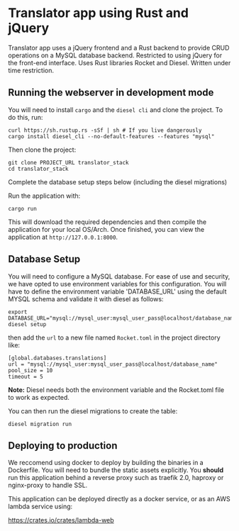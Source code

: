 # Translator app using Rust and jQuery

Translator app uses a jQuery frontend and a Rust backend to provide CRUD operations on a MySQL database backend. Restricted to using jQuery for the front-end interface. Uses Rust libraries Rocket and Diesel. Written under time restriction.

## Running the webserver in development mode

You will need to install `cargo` and the `diesel cli` and clone the project. To do this, run:

```
curl https://sh.rustup.rs -sSf | sh # If you live dangerously
cargo install diesel_cli --no-default-features --features "mysql"
```

Then clone the project:

```
git clone PROJECT_URL translator_stack
cd translator_stack
```

Complete the database setup steps below (including the diesel migrations)

Run the application with:

```
cargo run
```

This will download the required dependencies and then compile the application for your local OS/Arch. Once finished, you can view the application at `http://127.0.0.1:8000`.

## Database Setup

You will need to configure a MySQL database. For ease of use and security, we have opted to use environment variables for this configuration. You will have to define the environment variable 'DATABASE_URL' using the default MYSQL schema and validate it with diesel as follows:

```
export DATABASE_URL="mysql://mysql_user:mysql_user_pass@localhost/database_name"
diesel setup
```

then add the `url` to a new file named `Rocket.toml` in the project directory like:

```
[global.databases.translations]
url = "mysql://mysql_user:mysql_user_pass@localhost/database_name"
pool_size = 10
timeout = 5
```

**Note:** Diesel needs both the environment variable and the Rocket.toml file to work as expected.

You can then run the diesel migrations to create the table:

```
diesel migration run
````

## Deploying to production

We reccomend using docker to deploy by building the binaries in a Dockerfile. You will need to bundle the static assets explicitly. You **should** run this application behind a reverse proxy such as traefik 2.0, haproxy or nginx-proxy to handle SSL.

This application can be deployed directly as a docker service, or as an AWS lambda service using:

https://crates.io/crates/lambda-web